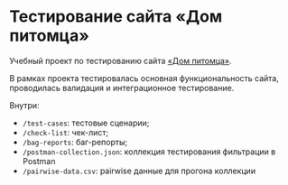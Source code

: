 # Тестирование сайта «Дом питомца»

Учебный проект по тестированию сайта [«Дом питомца»](http://158.160.56.133/app/pets).

В рамках проекта тестировалась основная функциональность сайта, проводилась валидация и интеграционное тестирование.

Внутри:
- `/test-cases`: тестовые сценарии;
- `/check-list`: чек-лист; 
- `/bag-reports`: баг-репорты;
- `/postman-collection.json`: коллекция тестирования фильтрации в Postman
- `/pairwise-data.csv`: pairwise данные для прогона коллекции
